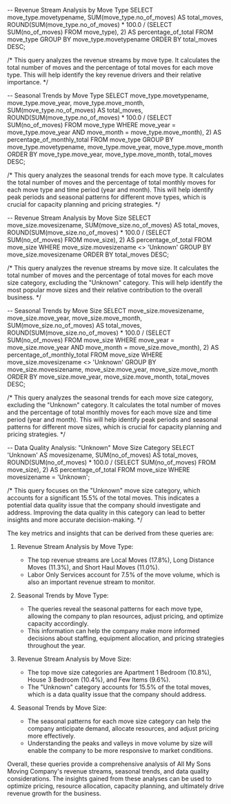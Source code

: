 -- Revenue Stream Analysis by Move Type
SELECT 
  move_type.movetypename,
  SUM(move_type.no_of_moves) AS total_moves,
  ROUND(SUM(move_type.no_of_moves) * 100.0 / (SELECT SUM(no_of_moves) FROM move_type), 2) AS percentage_of_total
FROM move_type
GROUP BY move_type.movetypename
ORDER BY total_moves DESC;

/*
This query analyzes the revenue streams by move type. It calculates the total number of moves and the percentage of total moves for each move type. This will help identify the key revenue drivers and their relative importance.
*/

-- Seasonal Trends by Move Type
SELECT
  move_type.movetypename,
  move_type.move_year,
  move_type.move_month,
  SUM(move_type.no_of_moves) AS total_moves,
  ROUND(SUM(move_type.no_of_moves) * 100.0 / (SELECT SUM(no_of_moves) FROM move_type WHERE move_year = move_type.move_year AND move_month = move_type.move_month), 2) AS percentage_of_monthly_total
FROM move_type
GROUP BY move_type.movetypename, move_type.move_year, move_type.move_month
ORDER BY move_type.move_year, move_type.move_month, total_moves DESC;

/*
This query analyzes the seasonal trends for each move type. It calculates the total number of moves and the percentage of total monthly moves for each move type and time period (year and month). This will help identify peak periods and seasonal patterns for different move types, which is crucial for capacity planning and pricing strategies.
*/

-- Revenue Stream Analysis by Move Size
SELECT
  move_size.movesizename,
  SUM(move_size.no_of_moves) AS total_moves,
  ROUND(SUM(move_size.no_of_moves) * 100.0 / (SELECT SUM(no_of_moves) FROM move_size), 2) AS percentage_of_total
FROM move_size
WHERE move_size.movesizename <> 'Unknown'
GROUP BY move_size.movesizename
ORDER BY total_moves DESC;

/*
This query analyzes the revenue streams by move size. It calculates the total number of moves and the percentage of total moves for each move size category, excluding the "Unknown" category. This will help identify the most popular move sizes and their relative contribution to the overall business.
*/

-- Seasonal Trends by Move Size
SELECT
  move_size.movesizename,
  move_size.move_year,
  move_size.move_month,
  SUM(move_size.no_of_moves) AS total_moves,
  ROUND(SUM(move_size.no_of_moves) * 100.0 / (SELECT SUM(no_of_moves) FROM move_size WHERE move_year = move_size.move_year AND move_month = move_size.move_month), 2) AS percentage_of_monthly_total
FROM move_size
WHERE move_size.movesizename <> 'Unknown'
GROUP BY move_size.movesizename, move_size.move_year, move_size.move_month
ORDER BY move_size.move_year, move_size.move_month, total_moves DESC;

/*
This query analyzes the seasonal trends for each move size category, excluding the "Unknown" category. It calculates the total number of moves and the percentage of total monthly moves for each move size and time period (year and month). This will help identify peak periods and seasonal patterns for different move sizes, which is crucial for capacity planning and pricing strategies.
*/

-- Data Quality Analysis: "Unknown" Move Size Category
SELECT
  'Unknown' AS movesizename,
  SUM(no_of_moves) AS total_moves,
  ROUND(SUM(no_of_moves) * 100.0 / (SELECT SUM(no_of_moves) FROM move_size), 2) AS percentage_of_total
FROM move_size
WHERE movesizename = 'Unknown';

/*
This query focuses on the "Unknown" move size category, which accounts for a significant 15.5% of the total moves. This indicates a potential data quality issue that the company should investigate and address. Improving the data quality in this category can lead to better insights and more accurate decision-making.
*/

The key metrics and insights that can be derived from these queries are:

1. Revenue Stream Analysis by Move Type:
   - The top revenue streams are Local Moves (17.8%), Long Distance Moves (11.3%), and Short Haul Moves (11.0%).
   - Labor Only Services account for 7.5% of the move volume, which is also an important revenue stream to monitor.

2. Seasonal Trends by Move Type:
   - The queries reveal the seasonal patterns for each move type, allowing the company to plan resources, adjust pricing, and optimize capacity accordingly.
   - This information can help the company make more informed decisions about staffing, equipment allocation, and pricing strategies throughout the year.

3. Revenue Stream Analysis by Move Size:
   - The top move size categories are Apartment 1 Bedroom (10.8%), House 3 Bedroom (10.4%), and Few Items (9.6%).
   - The "Unknown" category accounts for 15.5% of the total moves, which is a data quality issue that the company should address.

4. Seasonal Trends by Move Size:
   - The seasonal patterns for each move size category can help the company anticipate demand, allocate resources, and adjust pricing more effectively.
   - Understanding the peaks and valleys in move volume by size will enable the company to be more responsive to market conditions.

Overall, these queries provide a comprehensive analysis of All My Sons Moving Company's revenue streams, seasonal trends, and data quality considerations. The insights gained from these analyses can be used to optimize pricing, resource allocation, capacity planning, and ultimately drive revenue growth for the business.